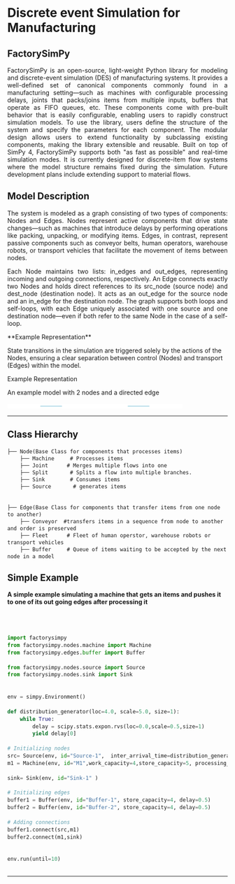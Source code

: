 
# Discrete event Simulation for Manufacturing
## FactorySimPy
<p style="text-align: justify;">
FactorySimPy is an open-source, light-weight Python library for modeling and discrete-event simulation (DES) of manufacturing systems. It provides a well-defined set of canonical components commonly found in a manufacturing setting—such as machines with configurable processing delays, joints that packs/joins items from multiple inputs, buffers that operate as FIFO queues, etc. These components come with pre-built behavior that is easily configurable, enabling users to rapidly construct simulation models. To use the library, users define the structure of the system and specify the parameters for each component. The modular design allows users to extend functionality by subclassing existing components, making the library extensible and reusable. Built on top of SimPy 4, FactorySimPy supports both "as fast as possible" and real-time simulation modes. It is currently designed for discrete-item flow systems where the model structure remains fixed during the simulation. Future development plans include extending support to material flows.

</p>





## Model Description
<p style="text-align: justify;">
The system is modeled as a graph consisting of two types of components: Nodes and Edges. Nodes represent active components that drive state changes—such as machines that introduce delays by performing operations like packing, unpacking, or modifying items. Edges, in contrast, represent passive components such as conveyor belts, human operators, warehouse robots, or transport vehicles that facilitate the movement of items between nodes.
</p>

<p style="text-align: justify;">
Each Node maintains two lists: in_edges and out_edges, representing incoming and outgoing connections, respectively. An Edge connects exactly two Nodes and holds direct references to its src_node (source node) and dest_node (destination node). It acts as an out_edge for the source node and an in_edge for the destination node. The graph supports both loops and self-loops, with each Edge uniquely associated with one source and one destination node—even if both refer to the same Node in the case of a self-loop.
</p>
**Example Representation**

State transitions in the simulation are triggered solely by the actions of the Nodes, ensuring a clear separation between control (Nodes) and transport (Edges) within the model.
</p>


<p style="bold: justify;">Example Representation</p>

An example model with 2 nodes and a directed edge

<!--- ![Alt text](images/gr_2nodes.jpg) --->
<img src="images/gr_2nodes.jpg" alt="System Architecture Diagram showing Nodes and Edges" width="400" height="10"/>


---


## **Class Hierarchy**
```
├── Node(Base Class for components that processes items)
    ├── Machine     # Processes items 
    ├── Joint      # Merges multiple flows into one
    ├── Split       # Splits a flow into multiple branches.
    ├── Sink        # Consumes items
    ├── Source       # generates items
  

├── Edge(Base Class for components that transfer items from one node to another)
    ├── Conveyor  #transfers items in a sequence from node to another and order is preserved
    ├── Fleet      # Fleet of human operstor, warehouse robots or transport vehicles
    ├── Buffer     # Queue of items waiting to be accepted by the next node in a model

```




## **Simple Example**
**A simple example simulating a machine that gets an items and pushes it to one of its out going edges after processing it**

```python 



import factorysimpy
from factorysimpy.nodes.machine import Machine
from factorysimpy.edges.buffer import Buffer

from factorysimpy.nodes.source import Source
from factorysimpy.nodes.sink import Sink


env = simpy.Environment()

def distribution_generator(loc=4.0, scale=5.0, size=1):
    while True:
        delay = scipy.stats.expon.rvs(loc=0.0,scale=0.5,size=1)
        yield delay[0]

# Initializing nodes
src= Source(env, id="Source-1",  inter_arrival_time=distribution_generator(),blocking=False,out_edge_selection="FIRST" )
m1 = Machine(env, id="M1",work_capacity=4,store_capacity=5, processing_delay=distribution_generator(),in_edge_selection="FIRST",out_edge_selection="FIRST")

sink= Sink(env, id="Sink-1" )

# Initializing edges
buffer1 = Buffer(env, id="Buffer-1", store_capacity=4, delay=0.5)
buffer2 = Buffer(env, id="Buffer-2", store_capacity=4, delay=0.5)

# Adding connections
buffer1.connect(src,m1)
buffer2.connect(m1,sink)


env.run(until=10)



```



---


